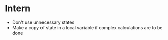 # Intern
- Don't use unnecessary states
- Make a copy of state in a local variable if complex calculations are to be done
